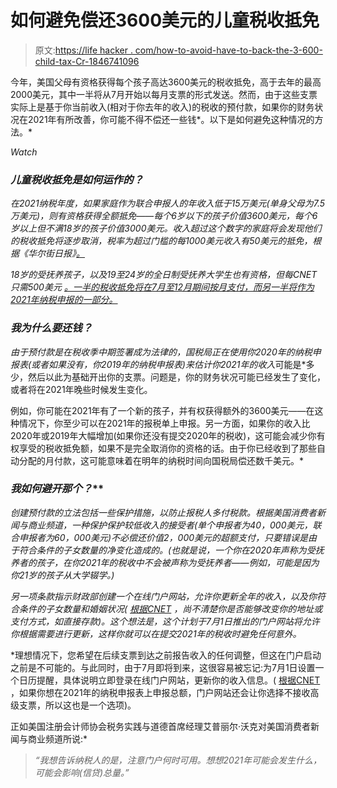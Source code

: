 # 如何避免偿还3600美元的儿童税收抵免

> 原文:[https://life hacker . com/how-to-avoid-have-to-back-the-3-600-child-tax-Cr-1846741096](https://lifehacker.com/how-to-avoid-having-to-pay-back-the-3-600-child-tax-cr-1846741096)

今年，美国父母有资格获得每个孩子高达3600美元的税收抵免，高于去年的最高2000美元，其中一半将从7月开始以每月支票的形式发送。然而，由于这些支票实际上是基于你当前收入(相对于你去年的收入)的税收的预付款，如果你的财务状况在2021年有所改善，你可能不得不偿还一些钱*。以下是如何避免这种情况的方法。*

*Watch*

### ***儿童税收抵免是如何运作的？***

*在2021纳税年度，如果家庭作为联合申报人的年收入低于15万美元(单身父母为7.5万美元)，则有资格获得全额抵免——每个6岁以下的孩子价值3600美元，每个6岁以上但不满18岁的孩子价值3000美元。收入超过这个数字的家庭将会发现他们的税收抵免将逐步取消，税率为超过门槛的每1000美元收入有50美元的抵免，根据《华尔街日报》[。](https://www.wsj.com/articles/child-tax-credit-including-how-the-2021-relief-bill-changed-it-11617911354)* 

*18岁的受抚养孩子，以及19至24岁的全日制受抚养大学生也有资格，但每CNET 只需500美元 [。一半的税收抵免将在7月至12月期间按月支付，而另一半将作为2021年纳税申报的一部分。](https://www.cnet.com/personal-finance/do-you-qualify-for-the-new-child-tax-credit-2021-income-limits-and-more-details/)* 

### *我为什么要还钱？*

*由于预付款是在税收季中期签署成为法律的，国税局正在使用你2020年的纳税申报表(或者如果没有，你2019年的纳税申报表)来估计你2021年的收入*可能是*多少，然后以此为基础开出你的支票。问题是，你的财务状况可能已经发生了变化，或者将在2021年晚些时候发生变化。

例如，你可能在2021年有了一个新的孩子，并有权获得额外的3600美元——在这种情况下，你至少可以在2021年的报税单上申报。另一方面，如果你的收入比2020年或2019年大幅增加(如果你还没有提交2020年的税收)，这可能会减少你有权享受的税收抵免额，如果不是完全取消你的资格的话。由于你已经收到了那些自动分配的月付款，这可能意味着在明年的纳税时间向国税局偿还数千美元。* 

### ***我如何避开*那个*？***

*创建预付款的立法包括一些保护措施，以防止报税人多付税款。根据美国消费者新闻与商业频道，一种保护保护较低收入的接受者(单个申报者为40，000美元，联合申报者为60，000美元)不必偿还价值2，000美元的超额支付，只要错误是由于符合条件的子女数量的净变化造成的。(也就是说，一个你在2020年声称为受抚养者的孩子，在你2021年的税收中不会被声称为受抚养者——例如，可能是因为你21岁的孩子从大学辍学。)*

*另一项条款指示财政部创建一个在线门户网站，允许你更新全年的收入，以及你符合条件的子女数量和婚姻状况( [根据CNET](https://www.cnet.com/personal-finance/taxes/child-tax-credit-and-shared-custody-can-both-parents-get-a-payment-for-the-same-kid/) ，尚不清楚你是否能够改变你的地址或支付方式，如直接存款)。这个想法是，这个计划于7月1日推出的门户网站将允许你根据需要进行更新，这样你就可以在提交2021年的税收时避免任何意外。*

*理想情况下，您希望在后续支票到达之前报告收入的任何调整，但这在门户启动之前是不可能的。与此同时，由于7月即将到来，这很容易被忘记:为7月1日设置一个日历提醒，具体说明立即登录在线门户网站，更新你的收入信息。( [根据CNET](https://www.cnet.com/personal-finance/taxes/child-tax-credit-and-shared-custody-can-both-parents-get-a-payment-for-the-same-kid/) ，如果你想在2021年的纳税申报表上申报总额，门户网站还会让你选择不接收高级支票，所以这也是一个选项)。

正如美国注册会计师协会税务实践与道德首席经理艾普丽尔·沃克对美国消费者新闻与商业频道所说:*

> *“我想告诉纳税人的是，注意门户何时可用。想想2021年可能会发生什么，可能会影响(信贷)总量。”*